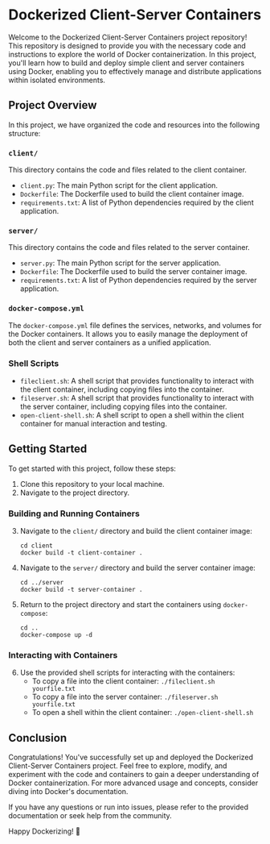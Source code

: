 # Dockerized Client-Server Containers

Welcome to the Dockerized Client-Server Containers project repository! This repository is designed to provide you with the necessary code and instructions to explore the world of Docker containerization. In this project, you'll learn how to build and deploy simple client and server containers using Docker, enabling you to effectively manage and distribute applications within isolated environments.

## Project Overview

In this project, we have organized the code and resources into the following structure:

### `client/`

This directory contains the code and files related to the client container.

- `client.py`: The main Python script for the client application.
- `Dockerfile`: The Dockerfile used to build the client container image.
- `requirements.txt`: A list of Python dependencies required by the client application.

### `server/`

This directory contains the code and files related to the server container.

- `server.py`: The main Python script for the server application.
- `Dockerfile`: The Dockerfile used to build the server container image.
- `requirements.txt`: A list of Python dependencies required by the server application.

### `docker-compose.yml`

The `docker-compose.yml` file defines the services, networks, and volumes for the Docker containers. It allows you to easily manage the deployment of both the client and server containers as a unified application.

### Shell Scripts

- `fileclient.sh`: A shell script that provides functionality to interact with the client container, including copying files into the container.
- `fileserver.sh`: A shell script that provides functionality to interact with the server container, including copying files into the container.
- `open-client-shell.sh`: A shell script to open a shell within the client container for manual interaction and testing.

## Getting Started

To get started with this project, follow these steps:

1. Clone this repository to your local machine.
2. Navigate to the project directory.

### Building and Running Containers

3. Navigate to the `client/` directory and build the client container image:
   ```
   cd client
   docker build -t client-container .
   ```

4. Navigate to the `server/` directory and build the server container image:
   ```
   cd ../server
   docker build -t server-container .
   ```

5. Return to the project directory and start the containers using `docker-compose`:
   ```
   cd ..
   docker-compose up -d
   ```

### Interacting with Containers

6. Use the provided shell scripts for interacting with the containers:
   - To copy a file into the client container: `./fileclient.sh yourfile.txt`
   - To copy a file into the server container: `./fileserver.sh yourfile.txt`
   - To open a shell within the client container: `./open-client-shell.sh`

## Conclusion

Congratulations! You've successfully set up and deployed the Dockerized Client-Server Containers project. Feel free to explore, modify, and experiment with the code and containers to gain a deeper understanding of Docker containerization. For more advanced usage and concepts, consider diving into Docker's documentation.

If you have any questions or run into issues, please refer to the provided documentation or seek help from the community.

Happy Dockerizing! 🐳